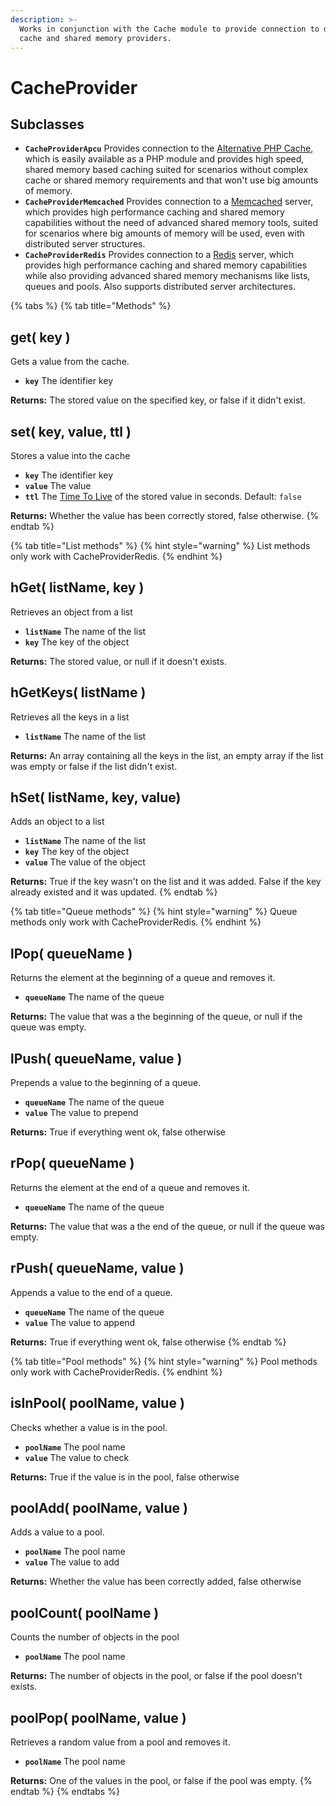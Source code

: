 ```yaml
---
description: >-
  Works in conjunction with the Cache module to provide connection to different
  cache and shared memory providers.
---
```


# CacheProvider

## **Subclasses**

* **`CacheProviderApcu`** Provides connection to the [Alternative PHP Cache](https://www.php.net/manual/en/book.apc.php), which is easily available as a PHP module and provides high speed, shared memory based caching suited for scenarios without complex cache or shared memory requirements and that won't use big amounts of memory.
* **`CacheProviderMemcached`** Provides connection to a [Memcached](https://www.memcached.org/) server, which provides high performance caching and shared memory capabilities without the need of advanced shared memory tools, suited for scenarios where big amounts of memory will be used, even with distributed server structures.
* **`CacheProviderRedis`** Provides connection to a [Redis](https://redis.io/) server, which provides high performance caching and shared memory capabilities while also providing advanced shared memory mechanisms like lists, queues and pools. Also supports distributed server architectures.

{% tabs %}
{% tab title="Methods" %}
## get\( key \) <a id="get"></a>

Gets a value from the cache.

* **`key`** The identifier key

**Returns:** The stored value on the specified key, or false if it didn't exist.

## set\( key, value, ttl \) <a id="set"></a>

Stores a value into the cache

* **`key`** The identifier key
* **`value`** The value
* **`ttl`** The [Time To Live](../../guide/cache-guide.md#time-to-live) of the stored value in seconds. Default: `false`

**Returns:** Whether the value has been correctly stored, false otherwise.
{% endtab %}

{% tab title="List methods" %}
{% hint style="warning" %}
List methods only work with CacheProviderRedis.
{% endhint %}

## hGet\( listName, key \) <a id="hget"></a>

Retrieves an object from a list

* **`listName`** The name of the list
* **`key`** The key of the object

**Returns:** The stored value, or null if it doesn't exists.

## hGetKeys\( listName \) <a id="hgetkeys"></a>

Retrieves all the keys in a list

* **`listName`** The name of the list

**Returns:** An array containing all the keys in the list, an empty array if the list was empty or false if the list didn't exist.

## hSet\( listName, key, value\) <a id="hset"></a>

Adds an object to a list

* **`listName`** The name of the list
* **`key`** The key of the object
* **`value`** The value of the object

**Returns:** True if the key wasn't on the list and it was added. False if the key already existed and it was updated.
{% endtab %}

{% tab title="Queue methods" %}
{% hint style="warning" %}
Queue methods only work with CacheProviderRedis.
{% endhint %}

## lPop\( queueName \) <a id="lpop"></a>

Returns the element at the beginning of a queue and removes it.

* **`queueName`** The name of the queue

**Returns:** The value that was a the beginning of the queue, or null if the queue was empty.

## lPush\( queueName, value \) <a id="lpush"></a>

Prepends a value to the beginning of a queue.

* **`queueName`** The name of the queue
* **`value`** The value to prepend

**Returns:** True if everything went ok, false otherwise

## rPop\( queueName \) <a id="rpop"></a>

Returns the element at the end of a queue and removes it.

* **`queueName`** The name of the queue

**Returns:** The value that was a the end of the queue, or null if the queue was empty.

## rPush\( queueName, value \) <a id="rpush"></a>

Appends a value to the end of a queue.

* **`queueName`** The name of the queue
* **`value`** The value to append

**Returns:** True if everything went ok, false otherwise
{% endtab %}

{% tab title="Pool methods" %}
{% hint style="warning" %}
Pool methods only work with CacheProviderRedis.
{% endhint %}

## isInPool\( poolName, value \) <a id="isinpool"></a>

Checks whether a value is in the pool.

* **`poolName`** The pool name
* **`value`** The value to check

**Returns:** True if the value is in the pool, false otherwise

## poolAdd\( poolName, value \) <a id="pooladd"></a>

Adds a value to a pool.

* **`poolName`** The pool name
* **`value`** The value to add

**Returns:** Whether the value has been correctly added, false otherwise

## poolCount\( poolName \) <a id="poolcount"></a>

Counts the number of objects in the pool

* **`poolName`** The pool name

**Returns:** The number of objects in the pool, or false if the pool doesn't exists.

## poolPop\( poolName, value \) <a id="poolpop"></a>

Retrieves a random value from a pool and removes it.

* **`poolName`** The pool name

**Returns:** One of the values in the pool, or false if the pool was empty.
{% endtab %}
{% endtabs %}

